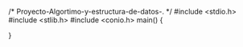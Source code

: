 /* Proyecto-Algortimo-y-estructura-de-datos-. */
#include <stdio.h>
#include <stlib.h>
#include <conio.h>
main()
{
    
}
